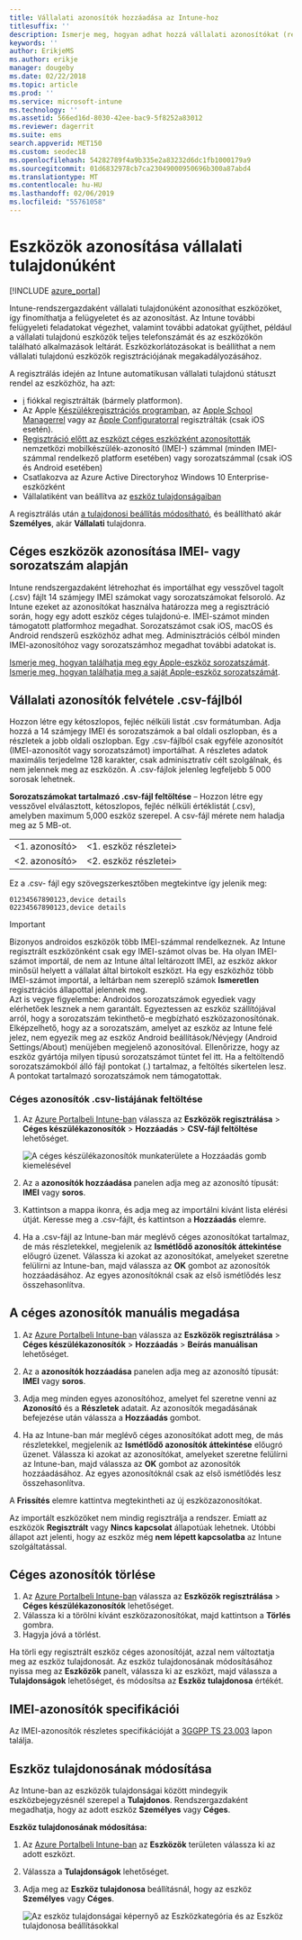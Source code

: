 ```yaml
---
title: Vállalati azonosítók hozzáadása az Intune-hoz
titlesuffix: ''
description: Ismerje meg, hogyan adhat hozzá vállalati azonosítókat (regisztrációs módszer, IMEI és sorozatszámok) a Microsoft Intune-bA.
keywords: ''
author: ErikjeMS
ms.author: erikje
manager: dougeby
ms.date: 02/22/2018
ms.topic: article
ms.prod: ''
ms.service: microsoft-intune
ms.technology: ''
ms.assetid: 566ed16d-8030-42ee-bac9-5f8252a83012
ms.reviewer: dagerrit
ms.suite: ems
search.appverid: MET150
ms.custom: seodec18
ms.openlocfilehash: 54282789f4a9b335e2a83232d6dc1fb1000179a9
ms.sourcegitcommit: 01d6832978cb7ca23049000950696b300a87abd4
ms.translationtype: MT
ms.contentlocale: hu-HU
ms.lasthandoff: 02/06/2019
ms.locfileid: "55761058"
---
```

# <a name="identify-devices-as-corporate-owned"></a>Eszközök azonosítása vállalati tulajdonúként

[!INCLUDE [azure_portal](./includes/azure_portal.md)]

Intune-rendszergazdaként vállalati tulajdonúként azonosíthat eszközöket, így finomíthatja a felügyeletet és az azonosítást. Az Intune további felügyeleti feladatokat végezhet, valamint további adatokat gyűjthet, például a vállalati tulajdonú eszközök teljes telefonszámát és az eszközökön található alkalmazások leltárát. Eszközkorlátozásokat is beállíthat a nem vállalati tulajdonú eszközök regisztrációjának megakadályozásához.

A regisztrálás idején az Intune automatikusan vállalati tulajdonú státuszt rendel az eszközhöz, ha azt:

- [i](device-enrollment-manager-enroll.md) fiókkal regisztrálták (bármely platformon).
- Az Apple [Készülékregisztrációs programban](device-enrollment-program-enroll-ios.md), az [Apple School Managerrel](apple-school-manager-set-up-ios.md) vagy az [Apple Configuratorral](apple-configurator-enroll-ios.md) regisztrálták (csak iOS esetén).
- [Regisztráció előtt az eszközt céges eszközként azonosították](#identify-corporate-owned-devices-with-imei-or-serial-number) nemzetközi mobilkészülék-azonosító (IMEI-) számmal (minden IMEI-számmal rendelkező platform esetében) vagy sorozatszámmal (csak iOS és Android esetében)
- Csatlakozva az Azure Active Directoryhoz Windows 10 Enterprise-eszközként
- Vállalatiként van beállítva az [eszköz tulajdonságaiban](#change-device-ownership)

A regisztrálás után [a tulajdonosi beállítás módosítható](#change-device-ownership), és beállítható akár **Személyes**, akár **Vállalati** tulajdonra.

## <a name="identify-corporate-owned-devices-with-imei-or-serial-number"></a>Céges eszközök azonosítása IMEI- vagy sorozatszám alapján

Intune rendszergazdaként létrehozhat és importálhat egy vesszővel tagolt (.csv) fájlt 14 számjegy IMEI számokat vagy sorozatszámokat felsoroló. Az Intune ezeket az azonosítókat használva határozza meg a regisztráció során, hogy egy adott eszköz céges tulajdonú-e. IMEI-számot minden támogatott platformhoz megadhat. Sorozatszámot csak iOS, macOS és Android rendszerű eszközhöz adhat meg. Adminisztrációs célból minden IMEI-azonosítóhoz vagy sorozatszámhoz megadhat további adatokat is.

<!-- When you upload serial numbers for corporate-owned iOS devices, they must be paired with a corporate enrollment profile. Devices must then be enrolled using either Apple’s device enrollment program (DEP) or Apple Configurator to have them appear as corporate-owned. -->

[Ismerje meg, hogyan találhatja meg egy Apple-eszköz sorozatszámát](https://support.apple.com/HT204308).<br>
[Ismerje meg, hogyan találhatja meg a saját Apple-eszköz sorozatszámát](https://support.google.com/store/answer/3333000).

## <a name="add-corporate-identifiers-by-using-a-csv-file"></a>Vállalati azonosítók felvétele .csv-fájlból
Hozzon létre egy kétoszlopos, fejléc nélküli listát .csv formátumban. Adja hozzá a 14 számjegy IMEI és sorozatszámok a bal oldali oszlopban, és a részletek a jobb oldali oszlopban. Egy .csv-fájlból csak egyféle azonosítót (IMEI-azonosítót vagy sorozatszámot) importálhat. A részletes adatok maximális terjedelme 128 karakter, csak adminisztratív célt szolgálnak, és nem jelennek meg az eszközön. A .csv-fájlok jelenleg legfeljebb 5 000 sorosak lehetnek.

**Sorozatszámokat tartalmazó .csv-fájl feltöltése** – Hozzon létre egy vesszővel elválasztott, kétoszlopos, fejléc nélküli értéklistát (.csv), amelyben maximum 5,000 eszköz szerepel. A csv-fájl mérete nem haladja meg az 5 MB-ot.

|||
|-|-|
|&lt;1. azonosító&gt;|&lt;1. eszköz részletei&gt;|
|&lt;2. azonosító&gt;|&lt;2. eszköz részletei&gt;|

Ez a .csv- fájl egy szövegszerkesztőben megtekintve így jelenik meg:

```
01234567890123,device details
02234567890123,device details
```

> [!IMPORTANT]
> Bizonyos androidos eszközök több IMEI-számmal rendelkeznek. Az Intune regisztrált eszközönként csak egy IMEI-számot olvas be. Ha olyan IMEI-számot importál, de nem az Intune által leltározott IMEI, az eszköz akkor minősül helyett a vállalat által birtokolt eszközt. Ha egy eszközhöz több IMEI-számot importál, a leltárban nem szereplő számok **Ismeretlen** regisztrációs állapottal jelennek meg.<br>
>Azt is vegye figyelembe: Androidos sorozatszámok egyediek vagy elérhetőek lesznek a nem garantált. Egyeztessen az eszköz szállítójával arról, hogy a sorozatszám tekinthető-e megbízható eszközazonosítónak.
>Elképzelhető, hogy az a sorozatszám, amelyet az eszköz az Intune felé jelez, nem egyezik meg az eszköz Android beállítások/Névjegy (Android Settings/About) menüjében megjelenő azonosítóval. Ellenőrizze, hogy az eszköz gyártója milyen típusú sorozatszámot tüntet fel itt.
>Ha a feltöltendő sorozatszámokból álló fájl pontokat (.) tartalmaz, a feltöltés sikertelen lesz. A pontokat tartalmazó sorozatszámok nem támogatottak.

### <a name="upload-a-csv-list-of-corporate-identifiers"></a>Céges azonosítók .csv-listájának feltöltése

1. Az [Azure Portalbeli Intune-ban](https://portal.azure.com) válassza az **Eszközök regisztrálása** > **Céges készülékazonosítók** > **Hozzáadás** > **CSV-fájl feltöltése** lehetőséget.

   ![A céges készülékazonosítók munkaterülete a Hozzáadás gomb kiemelésével](./media/add-corp-id.png)

2. Az a **azonosítók hozzáadása** panelen adja meg az azonosító típusát: **IMEI** vagy **soros**.

3. Kattintson a mappa ikonra, és adja meg az importálni kívánt lista elérési útját. Keresse meg a .csv-fájlt, és kattintson a **Hozzáadás** elemre. 

4. Ha a .csv-fájl az Intune-ban már meglévő céges azonosítókat tartalmaz, de más részletekkel, megjelenik az **Ismétlődő azonosítók áttekintése** előugró üzenet. Válassza ki azokat az azonosítókat, amelyeket szeretne felülírni az Intune-ban, majd válassza az **OK** gombot az azonosítók hozzáadásához. Az egyes azonosítóknál csak az első ismétlődés lesz összehasonlítva.

## <a name="manually-enter-corporate-identifiers"></a>A céges azonosítók manuális megadása

1. Az [Azure Portalbeli Intune-ban](https://portal.azure.com) válassza az **Eszközök regisztrálása** > **Céges készülékazonosítók** > **Hozzáadás** > **Beírás manuálisan** lehetőséget.

2. Az a **azonosítók hozzáadása** panelen adja meg az azonosító típusát: **IMEI** vagy **soros**.

3. Adja meg minden egyes azonosítóhoz, amelyet fel szeretne venni az **Azonosító** és a **Részletek** adatait. Az azonosítók megadásának befejezése után válassza a **Hozzáadás** gombot.

5. Ha az Intune-ban már meglévő céges azonosítókat adott meg, de más részletekkel, megjelenik az **Ismétlődő azonosítók áttekintése** előugró üzenet. Válassza ki azokat az azonosítókat, amelyeket szeretne felülírni az Intune-ban, majd válassza az **OK** gombot az azonosítók hozzáadásához. Az egyes azonosítóknál csak az első ismétlődés lesz összehasonlítva.

A **Frissítés** elemre kattintva megtekintheti az új eszközazonosítókat.

Az importált eszközöket nem mindig regisztrálja a rendszer. Emiatt az eszközök **Regisztrált** vagy **Nincs kapcsolat** állapotúak lehetnek. Utóbbi állapot azt jelenti, hogy az eszköz még **nem lépett kapcsolatba** az Intune szolgáltatással.

## <a name="delete-corporate-identifiers"></a>Céges azonosítók törlése

1. Az [Azure Portalbeli Intune-ban](https://portal.azure.com) válassza az **Eszközök regisztrálása** > **Céges készülékazonosítók** lehetőséget.
2. Válassza ki a törölni kívánt eszközazonosítókat, majd kattintson a **Törlés** gombra.
3. Hagyja jóvá a törlést.

Ha törli egy regisztrált eszköz céges azonosítóját, azzal nem változtatja meg az eszköz tulajdonosát. Az eszköz tulajdonosának módosításához nyissa meg az **Eszközök** panelt, válassza ki az eszközt, majd válassza a **Tulajdonságok** lehetőséget, és módosítsa az **Eszköz tulajdonosa** értékét.

## <a name="imei-specifications"></a>IMEI-azonosítók specifikációi
Az IMEI-azonosítók részletes specifikációját a [3GGPP TS 23.003](https://portal.3gpp.org/desktopmodules/Specifications/SpecificationDetails.aspx?specificationId=729) lapon találja.

## <a name="change-device-ownership"></a>Eszköz tulajdonosának módosítása

Az Intune-ban az eszközök tulajdonságai között mindegyik eszközbejegyzésnél szerepel a **Tulajdonos**. Rendszergazdaként megadhatja, hogy az adott eszköz **Személyes** vagy **Céges**.

**Eszköz tulajdonosának módosítása:**
1. Az [Azure Portalbeli Intune-ban](https://portal.azure.com) az **Eszközök** területen válassza ki az adott eszközt.
2. Válassza a **Tulajdonságok** lehetőséget.
3. Adja meg az **Eszköz tulajdonosa** beállításnál, hogy az eszköz **Személyes** vagy **Céges**.

   ![Az eszköz tulajdonságai képernyő az Eszközkategória és az Eszköz tulajdonosa beállításokkal](./media/device-properties.png)
